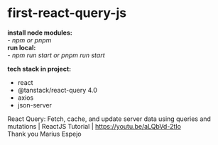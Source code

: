 # first-react-query-js

**install node modules:** <br> _- npm or pnpm_ <br>
**run local:** <br> _- npm run start or pnpm run start_

**tech stack in project:** <br> 
+ react <br> 
+ @tanstack/react-query 4.0 <br> 
+ axios <br> 
+ json-server <br> 

React Query: Fetch, cache, and update server data using queries and mutations | ReactJS Tutorial
| https://youtu.be/aLQbVd-2tIo <br>
Thank you Marius Espejo
